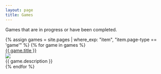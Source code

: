 ```yaml
---
layout: page
title: Games
---
```


Games that are in progress or have been completed.

<div class="game-display">
{% assign games = site.pages | where_exp: "item", "item.page-type == 'game'" %}
{% for game in games %}
    <div>
        <div class="game-title"><a href="{{ game.url | relative_url }}">{{ game.title }}</a></div>
        <a href="{{ game.url | relative_url }}"><img class="center-img" src="{{ game.dir | append: game.thumbnail | relative_url }}"/></a>
        <div class="center-text">{{ game.description }}</div>
    </div>
{% endfor %}
</div>